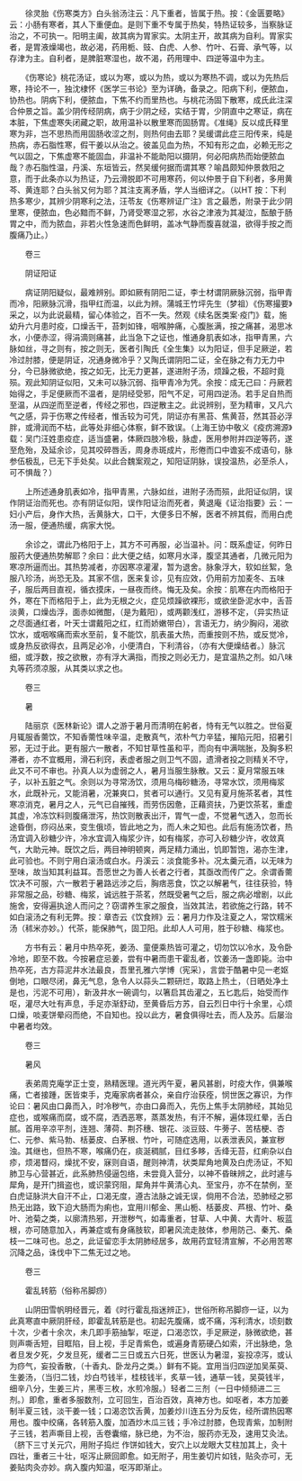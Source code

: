 <!-- { "loadSidebar": true } -->
　　徐灵胎《伤寒类方》白头翁汤注云：凡下重者，皆属于热。按：《金匮要略》云：小肠有寒者，其人下重便血。是则下重不专属于热矣，特热证较多，当察脉证治之，不可执一。阳明主阖，故其病为胃家实。太阴主开，故其病为自利。胃家实者，是胃液燥竭也，故必渴，药用栀、豉、白虎、人参、竹叶、石膏、承气等，以存津为主。自利者，是脾脏寒湿也，故不渴，药用理中、四逆等温中为主。

　　《伤寒论》桃花汤证，或以为寒，或以为热，或以为寒热不调，或以为先热后寒，持论不一，独沈棣怀《医学三书论》至为详确，备录之。阳病下利，便脓血，协热也。阴病下利，便脓血，下焦不约而里热也。与桃花汤固下散寒，成氏此注深合仲景之旨。盖少阴传经阴病，病于少阴之经，实结于胃，少阴直中之寒证，病在本脏，下焦虚寒失闭藏之职，故用温补以散里寒而固肠胃。《准绳》反以成氏释里寒为非，岂不思热而用固肠收涩之剂，则热何由去耶？吴缓谓此症三阳传来，纯是热病，赤石脂性寒，假干姜以从治之。彼盖见血为热，不知有形之血，必赖无形之气以固之，下焦虚寒不能固血，非温补不能助阳以摄阴，何必阳病热而始便脓血哉？赤石脂性温，丹溪、东垣皆云，然吴缓何据而谓其寒？喻昌颇知仲景救阳之意，而于此条亦以为热证，乃云滑脱即不可用寒药，何以仲景于自下利者，多用黄芩、黄连耶？白头翁又何为耶？其注支离矛盾，学人当细详之。（以HT 按：下利热多寒少，其辨少阴寒利之法，汪苓友《伤寒辨证广注》言之最悉，附录于此少阴里寒，便脓血，色必黯而不鲜，乃肾受寒湿之邪，水谷之津液为其凝泣，酝酿于肠胃之中，而为脓血，非若火性急速而色鲜明，盖冰气静而腹喜就温，欲得手按之而腹痛乃止。）

　　卷三

　　阴证阳证

　　病证阴阳疑似，最难辨别。即如厥有阴阳二证，李士材谓阴厥脉沉弱，指甲青而冷，阳厥脉沉滑，指甲红而温，以此为辨。蒲城王竹坪先生（梦祖）《伤寒撮要》采之，以为此说最精，留心体验之，百不一失。然观《续名医类案·疫门》载，施幼升六月患时疫，口燥舌干，苔刺如锋，咽喉肿痛，心腹胀满，按之痛甚，渴思冰水，小便赤涩，得涓滴则痛甚，此当急下之证也，惟通身肌表如冰，指甲青黑，六脉如丝，寻之则有，按之则无，医者引陶氏《全生集》以为阳证，但手足厥逆，若冷过肘膝，便是阴证，况通身微冷乎？又陶氏谓阴阳二证，全在脉之有力无力中分，今已脉微欲绝，按之如无，比无力更甚，遂进附子汤，烦躁之极，不超时竟殒。观此知阴证似阳，又未可以脉沉弱、指甲青冷为凭。余按：成无己曰：丹厥若始得之，手足便厥而不温者，是阴经受邪，阳气不足，可用四逆汤。若手足自热而至温，从四逆而至逆者，传经之邪也，四逆散主之。此说辨别，至为精审，又凡六气之感，异于伤寒之传经者，惟舌较为可凭，阴证亦有黑苔、焦黄苔，然其苔必浮胖，或滑润而不枯，此等处非细心体察，鲜不致误。（上海王协中敬义《疫疠溯源》载：吴门汪姓患疫症，适当盛暑，体厥四肢冷极，脉虚，医用参附并四逆等药，遂至危殆，及延余诊，见其咬碎唇舌，周身赤斑成片，形倦而口中谵妄不成语句，脉参伍极乱，已无下手处矣。以此合魏案观之，知阳证阴脉，误投温热，必至杀人，可不惧哉？）

　　上所述通身肌表如冷，指甲青黑，六脉如丝，进附子汤而殒，此阳证似阴，误作阴证治而死也。亦有阴证似阳，误作阳证治而死者，黄退庵《证治指要》云：一妇小产后，身作大热，舌黄脉大，口干，大便多日不解，医者不辨其假，而用白虎汤一服，便通热缓，病家大悦。

　　余诊之，谓此乃格阳于上，其方不可再服，必当温补。问：既系虚证，何昨日服药大便通热势解耶？余曰：此大便之结，如寒月水泽，腹坚其通者，几微元阳为寒凉所逼而出。其热势减者，亦因寒凉灌濯，暂为退舍。脉象浮大，软如丝絮，急服八珍汤，尚恐无及。其家不信，医来复诊，见有应效，仍用前方加麦冬、五味子，服后两目直视，循衣摸床，一昼夜而终。悔无及矣。余按：肌寒在内而格阳于外，寒在下而格阳于上，此为无根之火，症见烦躁欲裸形，或欲坐卧泥水中，舌苔淡黄，口燥齿浮，面赤如微酣，（是为戴阳），或两颧浅红，游移不定，（异实热证之尽面通红者，叶天士谓戴阳之红，红而娇嫩带白），言语无力，纳少胸闷，渴欲饮水，或咽喉痛而索水至前，复不能饮，肌表虽大热，而重按则不热，或反觉冷，或身热反欲得衣，且两足必冷，小便清白，下利清谷，（亦有大便燥结者。）脉沉细，或浮数，按之欲散，亦有浮大满指，而按之则必无力，是宜温热之剂。如八味丸等药须凉服，从其类以求之也。

　　卷三

　　暑

　　陆丽京《医林新论》谓人之游于暑月而清明在躬者，恃有无气以胜之。世俗夏月辄服香薷饮，不知香薷性味辛温，走散真气，浓朴气力辛猛，摧陷元阳，招暑引邪，无过于此。更有服六一散者，不知甘草性虽和平，而向有中满喘胀，及胸多积滞者，亦不宜概用，滑石利窍，表虚者服之则卫气不固，遗滑者投之则精关不守，此又不可不审也。孙真人以为虚弱之人，暑月当服生脉散。又云：夏月常服五味子，以补五脏之气。余则以为寻常汤饮，须用乌梅砂糖汤，寻常水饮，须用梅浆水，此既补元，又能消暑，况兼爽口，贫者可以通行。又见有夏月施茶茗者，其性寒凉消克，暑月之人，元气已自摧残，而劳伤因惫，正藉资扶，乃更饮茶茗，重虚其虚，冷冻饮料则腹痛泄泻，热饮则散表出汗，胃气一虚，不觉暑气透入，忽而长途昏倒，痧闷丛来，变生俄顷，皆此地之为，而人未之知也。此后有施汤饮者，热汤宜调入砂糖少许，冷水宜调入梅浆少许，如有梅浆，亦可入砂糖少许，收敛真气，大助元神。既饮之后，两目神明顿爽，两足精力涌出，饥即暂饱，渴亦生津，此可验也。不则宁用白滚汤或白水。丹溪云：淡食能多补。况太羹元酒，以无味为至味，故当知其利益耳。吾愿世之为善人长者之行者，其亟改而传广之。余谓香薷饮决不可服，六一散若于暑路远涉之后，胸痞恶食，饮之以解暑气，往往获验，特非常服之品，砂糖、梅浆，诚远胜于茶茗，然既受暑气之后，服之病必增剧，以此施舍，安得遍执途人而问之？窃谓养生家之服食，当效其法，若欲施之行路，转不如白滚汤之有利无弊。按：章杏云《饮食辨》云：暑月力作及注夏之人，常饮糯米汤（秫米亦妙。）代茶，能保肺气，固卫阳。此却人人可用，胜于砂糖、梅浆也。

　　方书有云：暑月中热卒死，姜汤、童便乘热皆可灌之，切勿饮以冷水，及令卧冷地，即至不救。今按暑症忌姜，尝有中暑而患干霍乱者，饮姜汤一盏即毙。治中热卒死，古方蒜泥井水法最良，吾里孔雅六学博（宪采），言尝于酷暑中见一老妪倒地，口眼尽闭，鼻无气息，急令人以蒜头二颗研烂，取路上热土，（日晒处净土是也，污泥不可用），新汲井水一碗调匀，以箸启其齿灌之，五匕匙后，始受而作呕，灌尽大吐有声息，手足亦渐舒动，至黄昏后方苏，自云烈日中行十余里，心烦口燥，啖麦饼晕闷而绝，不自知也。投以此方，暑食俱得吐去，而人及苏。后屡治中暑者均效。

　　卷三

　　暑风

　　表弟周克庵学正士变，熟精医理。道光丙午夏，暑风甚剧，时疫大作，俱兼喉痛，亡者接踵，医皆束手，克庵家病者甚众，亲自疗治获痊，悯世医之寡识，为作论曰：暑风由口鼻而入，时冷秽气，亦由口鼻而入，先伤上焦手太阴肺经，其始见症也，或喉痛而腐，或不腐，洒洒恶寒，蒸蒸发热，有汗不解，遍体现红晕，舌白腻。首用辛凉平剂，连翘、薄荷、荆芥穗、银花、淡豆豉、牛蒡子、苦桔梗、杏仁、元参、紫马勃、栝蒌皮、白茅根、竹叶，可随症选用，以表泄表风，兼宣秽浊。其继也，但热不寒，喉痛仍在，痰涎稠腻，目红多眵，舌绛无苔，红痢杂以白疹，烦渴瞀闷，燥扰不安，寐则自语，醒则神清，状类犀角地黄及白虎汤证，不知肺卫与心营甚近，此系肺热侵逼包络，未尝竟入营分，以神不昏昧辨之，此时遽与犀角，是开门揖盗也，或识蒙窍阻，犀角并牛黄清心丸、至宝丹，亦不在禁例，至白虎证脉洪大自汗不止，口渴无度，遵古法脉之诚无误，倘用不合法，恐肺经之邪热无出路，致下迫大肠而为痢也，宜用川郁金、黑山栀、栝蒌皮、芦根、竹叶、桑叶、池菊之类，以廓清热邪，开泄秽气，如毒重者，甘草、人中黄、大青叶、板蓝根，亦可随意加入，再兼症或有身痛肢软，即暑风流走肢体，参用防己、秦艽、桑枝一二味可也。总之，此证留恋手太阴肺经居多，故用药宜轻清宣解，不必用苦寒沉降之品，诛伐中下二焦无过之地。

　　卷三

　　霍乱转筋（俗称吊脚痧）

　　山阴田雪帆明经晋元，着《时行霍乱指迷辨正》，世俗所称吊脚痧一证，以为此真寒直中厥阴肝经，即霍乱转筋是也。初起先腹痛，或不痛，泻利清水，顷刻数十次，少者十余次，未几即手筋抽掣，呕逆，口渴恣饮，手足厥逆，脉微欲绝，甚则声嘶舌短，目眶陷，目上视，手足青紫色，或遍身青筋硬凸如索，汗出脉绝，急者旦发夕死，夕发旦死，缓者二三日或五六日死，世医认为暑湿，妄投凉泻，或认为痧气，妄投香散，（十香丸、卧龙丹之类。）鲜有不毙。宜用当归四逆加吴茱萸、生姜汤，（当归二钱，炒白芍钱半，桂枝钱半，炙草一钱，通草一钱，吴萸钱半，细辛八分，生姜三片，黑枣三枚，水煎冷服。）轻者二三剂（一日中倾频进二三剂。）即愈，重者多服数剂，立可回生，百治百效，真神方也。如呕者，本方加姜制半夏三钱，淡干姜一钱；口渴恣饮舌黄，加姜炒川连五分为反佐，经所谓热因寒用也。腹中绞痛，各转筋入腹，加酒炒木瓜三钱；手冷过肘膝，色现青紫，加制附子三钱，若声嘶目上视，舌卷囊缩，脉已绝，为不治，服药亦无及，速用艾灸法。（脐下三寸关元穴，用附子捣烂 作饼如钱大，安穴上以龙眼大艾柱加其上，灸十四壮，重者三十壮，呕泻止厥回即愈。如无附子，用生姜切片如钱，贴灸亦可，无姜贴肉灸亦妙。病入腹内知温，呕泻即渐止。

